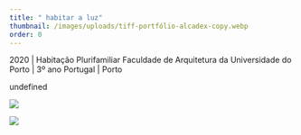 ```yaml
---
title: " habitar a luz"
thumbnail: /images/uploads/tiff-portfólio-alcadex-copy.webp
order: 0
---
```


<section class="section-bottom-aligned">



2020 | Habitação Plurifamiliar
Faculdade de Arquitetura da Universidade do Porto | 3º ano
Portugal | Porto

</section>


<section class="section-undefined-aligned">

undefined
</section>

![](/images/uploads/tiff-2020_0619_td_m9_anamargaridacalheiros_f1-9_compressed-copy.webp)

![](/images/uploads/5-copy.webp)
